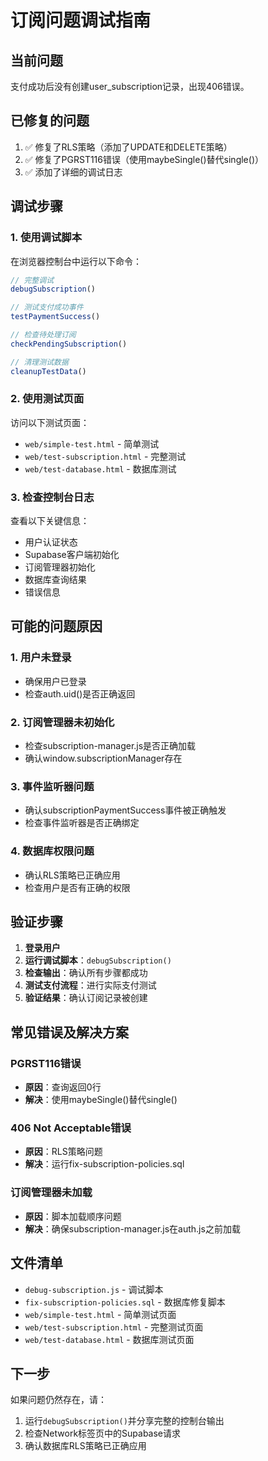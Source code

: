 # 订阅问题调试指南

## 当前问题
支付成功后没有创建user_subscription记录，出现406错误。

## 已修复的问题
1. ✅ 修复了RLS策略（添加了UPDATE和DELETE策略）
2. ✅ 修复了PGRST116错误（使用maybeSingle()替代single()）
3. ✅ 添加了详细的调试日志

## 调试步骤

### 1. 使用调试脚本
在浏览器控制台中运行以下命令：

```javascript
// 完整调试
debugSubscription()

// 测试支付成功事件
testPaymentSuccess()

// 检查待处理订阅
checkPendingSubscription()

// 清理测试数据
cleanupTestData()
```

### 2. 使用测试页面
访问以下测试页面：
- `web/simple-test.html` - 简单测试
- `web/test-subscription.html` - 完整测试
- `web/test-database.html` - 数据库测试

### 3. 检查控制台日志
查看以下关键信息：
- 用户认证状态
- Supabase客户端初始化
- 订阅管理器初始化
- 数据库查询结果
- 错误信息

## 可能的问题原因

### 1. 用户未登录
- 确保用户已登录
- 检查auth.uid()是否正确返回

### 2. 订阅管理器未初始化
- 检查subscription-manager.js是否正确加载
- 确认window.subscriptionManager存在

### 3. 事件监听器问题
- 确认subscriptionPaymentSuccess事件被正确触发
- 检查事件监听器是否正确绑定

### 4. 数据库权限问题
- 确认RLS策略已正确应用
- 检查用户是否有正确的权限

## 验证步骤

1. **登录用户**
2. **运行调试脚本**：`debugSubscription()`
3. **检查输出**：确认所有步骤都成功
4. **测试支付流程**：进行实际支付测试
5. **验证结果**：确认订阅记录被创建

## 常见错误及解决方案

### PGRST116错误
- **原因**：查询返回0行
- **解决**：使用maybeSingle()替代single()

### 406 Not Acceptable错误
- **原因**：RLS策略问题
- **解决**：运行fix-subscription-policies.sql

### 订阅管理器未加载
- **原因**：脚本加载顺序问题
- **解决**：确保subscription-manager.js在auth.js之前加载

## 文件清单

- `debug-subscription.js` - 调试脚本
- `fix-subscription-policies.sql` - 数据库修复脚本
- `web/simple-test.html` - 简单测试页面
- `web/test-subscription.html` - 完整测试页面
- `web/test-database.html` - 数据库测试页面

## 下一步

如果问题仍然存在，请：
1. 运行`debugSubscription()`并分享完整的控制台输出
2. 检查Network标签页中的Supabase请求
3. 确认数据库RLS策略已正确应用
